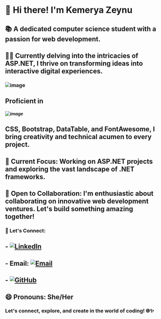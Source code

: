 # 👋 Hi there! I'm Kemerya Zeynu

## 📚 A dedicated computer science student with a passion for web development.

## 🧟‍♀️ Currently delving into the intricacies of ASP.NET, I thrive on transforming ideas into interactive digital experiences.
### ![image](https://github.com/kemerya/Kemerya/assets/123075499/9e19279f-037e-4a81-bf2b-075ad3b0ea78)


## Proficient in 
##### ![image](https://github.com/kemerya/Kemerya/assets/123075499/671bebbb-fdc8-4ccc-b1d2-e37e69a2053d)

## CSS, Bootstrap, DataTable, and FontAwesome, I bring creativity and technical acumen to every project.

## 🚀 Current Focus: Working on ASP.NET projects and exploring the vast landscape of .NET frameworks.

## 🤝 Open to Collaboration: I'm enthusiastic about collaborating on innovative web development ventures. Let's build something amazing together!

### 💬 Let's Connect:
## - [![LinkedIn](https://img.shields.io/badge/LinkedIn-Kemerya%20Zeynu-blue)](https://www.linkedin.com/in/kemerya-zeynu/)
## - Email: [![Email](https://img.shields.io/badge/Email-YourEmail%40example.com-green)](mailto:youremail@example.com)
## - [![GitHub](https://img.shields.io/badge/GitHub-YourGitHubUsername-darkgreen)](https://github.com/YourGitHubUsername)

## 😄 Pronouns: She/Her

### Let's connect, explore, and create in the world of coding! 🌐✨
